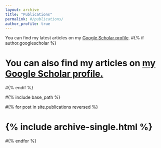 ```yaml
---
layout: archive
title: "Publications"
permalink: #/publications/
author_profile: true
---
```


You can find my latest articles on my [Google Scholar profile](https://scholar.google.com/citations?hl=en&user=U1gkUkcAAAAJ). 
#{% if author.googlescholar %}
#  You can also find my articles on <u><a href="{{author.googlescholar}}">my Google Scholar profile</a>.</u>
#{% endif %}

#{% include base_path %}

#{% for post in site.publications reversed %}
#  {% include archive-single.html %}
#{% endfor %}
